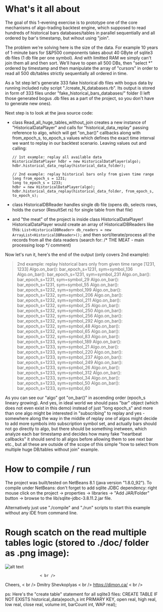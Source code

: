 # What's it all about

The goal of this 1-evening exercise is to prototype one of the core mechanisms of
algo-trading backtest engine, which supposed to read hundreds of historical bars
databases/tables in parallel sequentially and all ordered by bar's timestamp,
but wihout using "join".

The problem we're solving here is the size of the data.
For example 10 years of 1-minute bars for
S&P500 components takes about 40 GByte of sqlite3 db files (1 db file per one symbol).
And with limitted RAM we simply can't join them all and then sort. We'll have
to open all 500 DBs, then "select *" ordered by timestamp and then manipulate
the array of "cursors" in order to read all 500 db/tables strictly sequentially
all ordered in time.

As a 1st step let's generate 333 fake historical db files with bogus data by
running included ruby script "./create_N_databases.rb". Its output is stored
in form of 333 files under "fake_historical_bars_databases/" folder (I left
those generated bogus .db files as a part of the project, so you don't have to
generate new ones).

Next step is to look at the java source code:
  - class Read_all_huge_tables_without_join creates a new instance of "HistoricalDataPlayer" 
    and calls for "historical_data_replay" passing reference to algo, which will get "on_bar()"
    callbacks along with from_epoch_s, to_epoch_s values which defines the exact time interval we want
    to replay in our backtest scenario. Leaving values out and calling:

        // 1st example: replay all available data
        HistoricalDataPlayer hdbr = new HistoricalDataPlayer(algo);
        hdbr.historical_data_replay(historical_data_folder);

        // 2nd example: replay historical bars only from given time range
        long from_epoch_s = 1231;
        long to_epoch_s = 1233;
        hdbr = new HistoricalDataPlayer(algo);
        hdbr.historical_data_replay(historical_data_folder, from_epoch_s, to_epoch_s);

  - class HistoricalDBReader handles single db file (opens db, selects rows, holds the cursor (ResultSet rs) for single table from that file)

  - and "the meat" of the project is inside class HistoricalDataPlayer!
    HistoricalDataPlayer would create an array of HistoricalDBReaders like this:
            ```List<HistoricalDBReader> db_readers = new ArrayList<HistoricalDBReader>();```
    and then sort/iterate/process all the records from all the data readers  (search for: /* THE MEAT - main processing loop */ comment)

  
  
Now let's run it, here's the end of the output (only covers 2nd example):

> 2nd example: replay historical bars only from given time range [1231, 1233]
> Algo.on_bar(): bar_epoch_s=1231, sym=symbol_136
> Algo.on_bar(): bar_epoch_s=1231, sym=symbol_231
> Algo.on_bar(): bar_epoch_s=1231, sym=symbol_29
> Algo.on_bar(): bar_epoch_s=1231, sym=symbol_55
> Algo.on_bar(): bar_epoch_s=1232, sym=symbol_199
> Algo.on_bar(): bar_epoch_s=1232, sym=symbol_206
> Algo.on_bar(): bar_epoch_s=1232, sym=symbol_211
> Algo.on_bar(): bar_epoch_s=1232, sym=symbol_25
> Algo.on_bar(): bar_epoch_s=1232, sym=symbol_250
> Algo.on_bar(): bar_epoch_s=1232, sym=symbol_256
> Algo.on_bar(): bar_epoch_s=1232, sym=symbol_292
> Algo.on_bar(): bar_epoch_s=1232, sym=symbol_48
> Algo.on_bar(): bar_epoch_s=1232, sym=symbol_65
> Algo.on_bar(): bar_epoch_s=1232, sym=symbol_83
> Algo.on_bar(): bar_epoch_s=1233, sym=symbol_189
> Algo.on_bar(): bar_epoch_s=1233, sym=symbol_21
> Algo.on_bar(): bar_epoch_s=1233, sym=symbol_220
> Algo.on_bar(): bar_epoch_s=1233, sym=symbol_237
> Algo.on_bar(): bar_epoch_s=1233, sym=symbol_249
> Algo.on_bar(): bar_epoch_s=1233, sym=symbol_26
> Algo.on_bar(): bar_epoch_s=1233, sym=symbol_312
> Algo.on_bar(): bar_epoch_s=1233, sym=symbol_34
> Algo.on_bar(): bar_epoch_s=1233, sym=symbol_50
> Algo.on_bar(): bar_epoch_s=1233, sym=symbol_60

As you can see our "algo" got "on_bar()" in ascending order (epoch_s lineary growing).
And yes, in ideal world we should pass "bar" object (which does not even exist in this demo) instead of just "long epoch_s" and
more than one algo might be interested in "subscribing" to replay and yes - somewhere
along the way in the middle of replay one of algos might decide to add more symbols
into subscription symbol set, and actually bars should not go directly to algo, but there should be something
inetween, which analyze each bar timestamp and decides how many fake "heartbeat callbacks" it should send to all algos
before allowing them to see next bar etc., but all these are outside of the scope of this simple
"how to select from multiple huge DB/tables without join" example.

# How to compile / run

The project was built/tested on NetBeans 8.1 (java version "1.8.0_92").
To compile under NetBeans: don't forget to add sqlite JDBC dependency:
right mouse click on the project -> properties -> libraries -> "Add JAR/Folder" button -> browse to the lib/sqlite-jdbc-3.8.11.2.jar file.

Alternatively just use "./compile" and "./run" scripts to start this example without any IDE from command line.

# Rough scatch on the read multiple tables logic (stored to ./doc/ folder as .png image):
![alt text](https://raw.githubusercontent.com/shevkoplyas/Read_multiple_huge_DBs_without_joining/master/doc/Read_multiple_huge_DBs_without_joining.png)

                    < br />
Cheers,             < br />
Dmitry Shevkoplyas  < br />
https://dimon.ca/   < br />

ps: Here's the "create table" statement for all sqlite3 files:
      CREATE TABLE IF NOT EXISTS historical_data(epoch_s int PRIMARY KEY, open real, high real, low real, close real, volume int, barCount int, WAP real);
